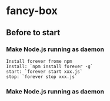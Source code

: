 # fancy-box

## Before to start
### Make Node.js running as daemon 
	Install forever frome npm
	Install: `npm install forever -g`
	start: `forever start xxx.js`
	stop: `forever stop xxx.js`

### Make Node.js running as daemon
